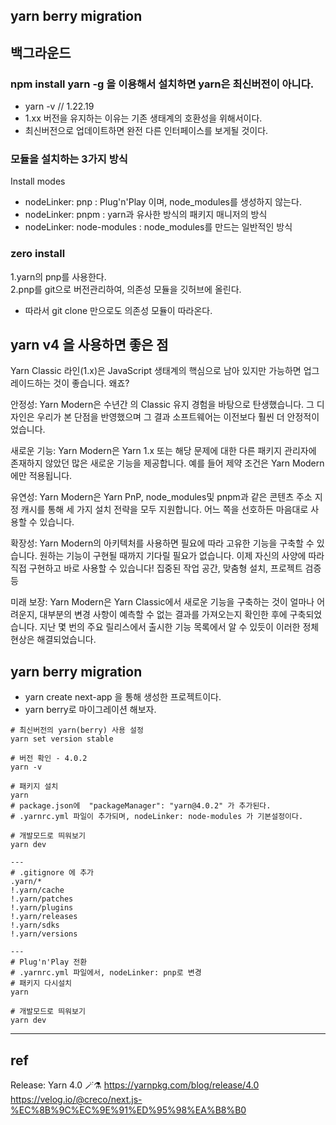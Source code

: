 ## yarn berry migration

## 백그라운드

### npm install yarn -g 을 이용해서 설치하면 yarn은 최신버전이 아니다.   
- yarn -v // 1.22.19  
- 1.xx 버전을 유지하는 이유는 기존 생태계의 호환성을 위해서이다.  
- 최신버전으로 업데이트하면 완전 다른 인터페이스를 보게될 것이다.  

### 모듈을 설치하는 3가지 방식 

Install modes
- nodeLinker: pnp : Plug'n'Play 이며, node_modules를 생성하지 않는다.  
- nodeLinker: pnpm : yarn과 유사한 방식의 패키지 매니저의 방식    
- nodeLinker: node-modules : node_modules를 만드는 일반적인 방식   


### zero install  

1.yarn의 pnp를 사용한다.  
2.pnp를 git으로 버전관리하여, 의존성 모듈을 깃허브에 올린다. 

- 따라서 git clone 만으로도 의존성 모듈이 따라온다.  


## yarn v4 을 사용하면 좋은 점

Yarn Classic 라인(1.x)은 JavaScript 생태계의 핵심으로 남아 있지만 가능하면 업그레이드하는 것이 좋습니다. 왜죠?  

안정성: Yarn Modern은 수년간 의 Classic 유지 경험을 바탕으로 탄생했습니다. 그 디자인은 우리가 본 단점을 반영했으며 그 결과 소프트웨어는 이전보다 훨씬 더 안정적이었습니다.  

새로운 기능: Yarn Modern은 Yarn 1.x 또는 해당 문제에 대한 다른 패키지 관리자에 존재하지 않았던 많은 새로운 기능을 제공합니다. 예를 들어 제약 조건은 Yarn Modern에만 적용됩니다.  

유연성: Yarn Modern은 Yarn PnP, node_modules및 pnpm과 같은 콘텐츠 주소 지정 캐시를 통해 세 가지 설치 전략을 모두 지원합니다. 어느 쪽을 선호하든 마음대로 사용할 수 있습니다.  
 
확장성: Yarn Modern의 아키텍처를 사용하면 필요에 따라 고유한 기능을 구축할 수 있습니다. 원하는 기능이 구현될 때까지 기다릴 필요가 없습니다. 이제 자신의 사양에 따라 직접 구현하고 바로 사용할 수 있습니다! 집중된 작업 공간, 맞춤형 설치, 프로젝트 검증 등  

미래 보장: Yarn Modern은 Yarn Classic에서 새로운 기능을 구축하는 것이 얼마나 어려운지, 대부분의 변경 사항이 예측할 수 없는 결과를 가져오는지 확인한 후에 구축되었습니다. 지난 몇 번의 주요 릴리스에서 출시한 기능 목록에서 알 수 있듯이 이러한 정체 현상은 해결되었습니다.  


## yarn berry migration  

- yarn create next-app 을 통해 생성한 프로젝트이다.  
- yarn berry로 마이그레이션 해보자.  

```
# 최신버전의 yarn(berry) 사용 설정
yarn set version stable

# 버전 확인 - 4.0.2
yarn -v

# 패키지 설치
yarn
# package.json에  "packageManager": "yarn@4.0.2" 가 추가된다.
# .yarnrc.yml 파일이 추가되며, nodeLinker: node-modules 가 기본설정이다. 

# 개발모드로 띄워보기
yarn dev

---
# .gitignore 에 추가
.yarn/*
!.yarn/cache
!.yarn/patches
!.yarn/plugins
!.yarn/releases
!.yarn/sdks
!.yarn/versions

---
# Plug'n'Play 전환
# .yarnrc.yml 파일에서, nodeLinker: pnp로 변경
# 패키지 다시설치
yarn

# 개발모드로 띄워보기
yarn dev
```
--- 

## ref

Release: Yarn 4.0 🪄⚗️ https://yarnpkg.com/blog/release/4.0
https://velog.io/@creco/next.js-%EC%8B%9C%EC%9E%91%ED%95%98%EA%B8%B0 
